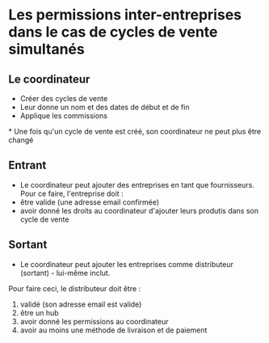 # Les permissions inter-entreprises dans le cas de cycles de vente simultanés

## Le coordinateur

* Créer des cycles de vente
* Leur donne un nom et des dates de début et de fin
* Applique les commissions

\* Une fois qu'un cycle de vente est créé, son coordinateur ne peut plus être changé

## Entrant

* Le coordinateur peut ajouter des entreprises en tant que fournisseurs. Pour ce faire, l'entreprise doit :
* être valide \(une adresse email confirmée\)
* avoir donné les droits au coordinateur d'ajouter leurs produtis dans son cycle de vente

## Sortant

* Le coordinateur peut ajouter les entreprises comme distributeur \(sortant\) - lui-même inclut.

Pour faire ceci, le distributeur doit être :

1. validé \(son adresse email est valide\)
2. être un hub
3. avoir donné les permissions au coordinateur
4. avoir au moins une méthode de livraison et de paiement

